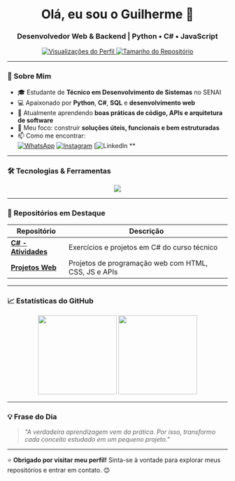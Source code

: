<h1 align="center">Olá, eu sou o Guilherme 👋</h1>
<h3 align="center">Desenvolvedor Web & Backend | Python • C# • JavaScript</h3>

<p align="center">
  <a href="https://github.com/Polaroide663">
    <img src="https://komarev.com/ghpvc/?username=Polaroide663&color=blueviolet" alt="Visualizações do Perfil" />
  </a>
  <a href="https://github.com/Polaroide663?tab=repositories">
    <img src="https://img.shields.io/github/repo-size/Polaroide663/Polaroide663?color=blueviolet" alt="Tamanho do Repositório" />
  </a>
</p>

---

### 🌟 Sobre Mim
- 🎓 Estudante de **Técnico em Desenvolvimento de Sistemas** no SENAI  
- 💻 Apaixonado por **Python**, **C#**, **SQL** e **desenvolvimento web**  
- 🌱 Atualmente aprendendo **boas práticas de código, APIs e arquitetura de software**  
- 🎯 Meu foco: construir **soluções úteis, funcionais e bem estruturadas**  
- 📫 Como me encontrar:  
  [![WhatsApp](https://img.shields.io/badge/WhatsApp-25D366?style=for-the-badge&logo=whatsapp&logoColor=white)](https://wa.me/5579998122023)
  [![Instagram](https://img.shields.io/badge/Instagram-E4405F?style=for-the-badge&logo=instagram&logoColor=white)](https://www.instagram.com/guilherme_xiix/)
  [![LinkedIn](www.linkedin.com/in/guilherme-m-923912349) **

---

### 🛠️ Tecnologias & Ferramentas

<p align="center">
  <img src="https://skillicons.dev/icons?i=python,csharp,html,css,js,git,github,visualstudio,vscode" />
</p>

---

### 📂 Repositórios em Destaque

| Repositório | Descrição |
|------------|-----------|
| [**C# - Atividades**](https://github.com/Polaroide663/C-Atividades) | Exercícios e projetos em C# do curso técnico |
| [**Projetos Web**](https://github.com/Polaroide663/Projetos) | Projetos de programação web com HTML, CSS, JS e APIs |

---

### 📈 Estatísticas do GitHub

<p align="center">
  <img height="180em" src="https://github-readme-stats.vercel.app/api?username=Polaroide663&show_icons=true&theme=radical&count_private=true" />
  <img height="180em" src="https://github-readme-stats.vercel.app/api/top-langs/?username=Polaroide663&layout=compact&theme=radical" />
</p>

---

### 💡 Frase do Dia
> *"A verdadeira aprendizagem vem da prática. Por isso, transformo cada conceito estudado em um pequeno projeto."*

---

⭐ **Obrigado por visitar meu perfil!** Sinta-se à vontade para explorar meus repositórios e entrar em contato. 😊
